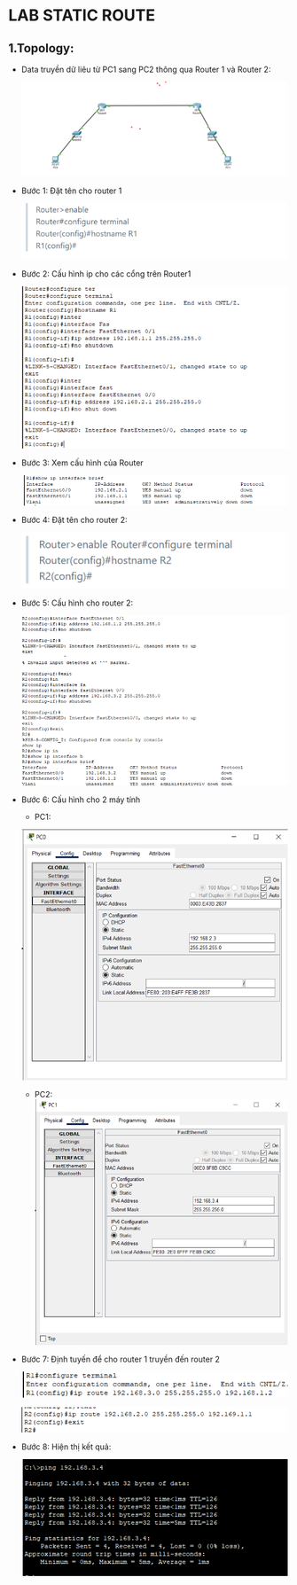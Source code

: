 # LAB STATIC ROUTE
## 1.Topology: 
- Data truyền dữ liêu từ PC1 sang PC2 thông qua Router 1 và Router 2:
  
   ![alt text](<../Images/Screenshot 2024-04-08 134016.png>)

+ Bước 1: Đặt tên cho router 1
 
   ![alt text](<../Images/Screenshot 2024-04-08 141117.png>)

+ Bước 2: Cấu hình ip cho các cổng trên Router1
 
   ![alt text](<../Images/Screenshot 2024-04-08 141533.png>)

+ Bước 3: Xem cấu hình của Router
 
   ![alt text](<../Images/Screenshot 2024-04-08 141635.png>)

+ Bước 4: Đặt tên cho router 2:
 
   ![alt text](<../Images/Screenshot 2024-04-08 141932.png>)

+ Bước 5: Cấu hình cho router 2:

   ![alt text](<../Images/Screenshot 2024-04-08 142522.png>)

+ Bước 6: Cấu hình cho 2 máy tính
 
  - PC1:
       
   ![alt text](<../Images/Screenshot 2024-04-08 143007.png>)


  - PC2:
   ![alt text](<../Images/Screenshot 2024-04-08 143056.png>)


+ Bước 7: Định tuyến để cho router 1 truyền đến router 2
  
   ![alt text](<../Images/Screenshot 2024-04-08 144348.png>)
    
   ![alt text](<../Images/Screenshot 2024-04-08 144532.png>)

+ Bước 8: Hiện thị kết quả:
  
    ![alt text](<../Images/Screenshot 2024-04-08 144633.png>)
